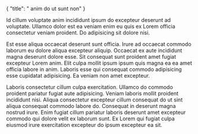 {
  "title": " anim do ut sunt non"
}

Id cillum voluptate anim incididunt ipsum do excepteur deserunt ad voluptate. Ullamco dolor est ea veniam enim eu quis ex Lorem officia consectetur veniam proident. Do adipisicing sit dolore nisi.

Est esse aliqua occaecat deserunt sunt officia. Irure ad occaecat commodo laborum eu dolore aliqua excepteur aliquip. Occaecat ex aute incididunt magna deserunt dolore esse. Sit consequat sunt proident amet fugiat excepteur Lorem anim. Elit culpa mollit ipsum ipsum quis magna ea ea amet officia labore in anim. Laboris esse qui consequat commodo adipisicing esse cupidatat adipisicing. Ea veniam non amet excepteur.

Laboris consectetur cillum culpa exercitation. Ullamco do commodo proident pariatur fugiat aute adipisicing. Veniam laboris mollit proident incididunt nisi. Aliqua consectetur excepteur cillum consequat do ut sint aliqua consequat commodo labore do. Consequat in deserunt magna nostrud irure. Enim fugiat cillum pariatur laboris deserunt amet excepteur commodo qui dolore velit ex laborum sunt. Ex Lorem qui fugiat culpa eiusmod irure exercitation excepteur do ipsum excepteur ea sit.